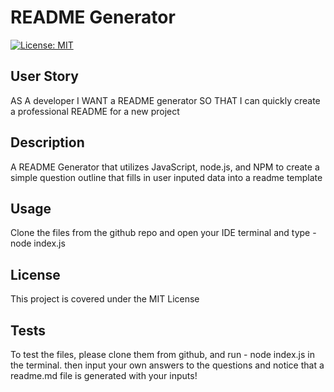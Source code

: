 
  # README Generator
  [![License: MIT](https://img.shields.io/badge/License-MIT-yellow.svg)](https://opensource.org/licenses/MIT)

  ## User Story
  AS A developer
  I WANT a README generator
  SO THAT I can quickly create a professional README for a new project
  
  ## Description
  A README Generator that utilizes JavaScript, node.js, and NPM to create a simple question outline that fills in user inputed data into a readme template
  
  
  ## Usage
  Clone the files from the github repo and open your IDE terminal and type - node index.js 
  
  ## License
  This project is covered under the MIT License

  ## Tests
  To test the files, please clone them from github, and run - node index.js in the terminal. then input your own answers to the questions and notice that a readme.md file is generated with your inputs!

  